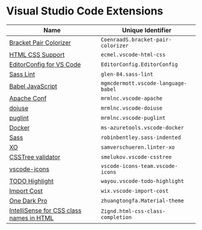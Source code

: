 # Visual Studio Code Extensions

| Name | Unique Identifier |
|------|-------------------|
| [Bracket Pair Colorizer](https://marketplace.visualstudio.com/items?itemName=CoenraadS.bracket-pair-colorizer) | `CoenraadS.bracket-pair-colorizer` |
| [HTML CSS Support](https://marketplace.visualstudio.com/items?itemName=ecmel.vscode-html-css) | `ecmel.vscode-html-css` |
| [EditorConfig for VS Code](https://marketplace.visualstudio.com/items?itemName=EditorConfig.EditorConfig) | `EditorConfig.EditorConfig` |
| [Sass Lint](https://marketplace.visualstudio.com/items?itemName=glen-84.sass-lint) | `glen-84.sass-lint` |
| [Babel JavaScript](https://marketplace.visualstudio.com/items?itemName=mgmcdermott.vscode-language-babel) | `mgmcdermott.vscode-language-babel` |
| [Apache Conf](https://marketplace.visualstudio.com/items?itemName=mrmlnc.vscode-apache) | `mrmlnc.vscode-apache` |
| [doiuse](https://marketplace.visualstudio.com/items?itemName=mrmlnc.vscode-doiuse) | `mrmlnc.vscode-doiuse` |
| [puglint](https://marketplace.visualstudio.com/items?itemName=mrmlnc.vscode-puglint) | `mrmlnc.vscode-puglint` |
| [Docker](https://marketplace.visualstudio.com/items?itemName=ms-azuretools.vscode-docker) | `ms-azuretools.vscode-docker` |
| [Sass](https://marketplace.visualstudio.com/items?itemName=robinbentley.sass-indented) | `robinbentley.sass-indented` |
| [XO](https://marketplace.visualstudio.com/items?itemName=samverschueren.linter-xo) | `samverschueren.linter-xo` |
| [CSSTree validator](https://marketplace.visualstudio.com/items?itemName=smelukov.vscode-csstree) | `smelukov.vscode-csstree` |
| [vscode-icons](https://marketplace.visualstudio.com/items?itemName=vscode-icons-team.vscode-icons) | `vscode-icons-team.vscode-icons` |
| [TODO Highlight](https://marketplace.visualstudio.com/items?itemName=wayou.vscode-todo-highlight) | `wayou.vscode-todo-highlight` |
| [Import Cost](https://marketplace.visualstudio.com/items?itemName=wix.vscode-import-cost) | `wix.vscode-import-cost` |
| [One Dark Pro](https://marketplace.visualstudio.com/items?itemName=zhuangtongfa.Material-theme) | `zhuangtongfa.Material-theme` |
| [IntelliSense for CSS class names in HTML](https://marketplace.visualstudio.com/items?itemName=Zignd.html-css-class-completion) | `Zignd.html-css-class-completion` |
